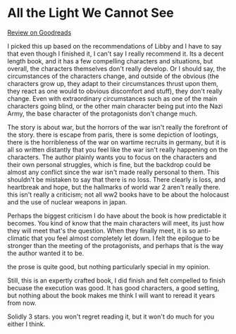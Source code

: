 # All the Light We Cannot See
[Review on Goodreads](https://www.goodreads.com/review/show/6234993250)

I picked this up based on the recommendations of Libby and I have to say that even though I finished it, I can't say I really recommend it.  Its a decent length book, and it has a few compelling characters and situations, but overall, the characters themselves don't really develop.  Or I should say, the circumstances of the characters change, and outside of the obvious (the characters grow up, they adapt to their circumstances thrust upon them, they react as one would to obvious discomfort and stuff), they don't really change.  Even with extraordinary circumstances such as one of the main characters going blind, or the other main character being put into the Nazi Army, the base character of the protagonists don't change much.  

The story is about war, but the horrors of the war isn't really the forefront of the story.  there is escape from paris, there is some depiction of lootings, there is the horribleness of the war on wartime recruits in germany, but it is all so written distantly that you feel like the war isn't really happening on the characters.  The author plainly wants you to focus on the characters and their own personal struggles, which is fine, but the backdrop could be almost any conflict since the war isn't made really personal to them.  This shouldn't be mistaken to say that there is no loss.  There clearly is loss, and heartbreak and hope, but the hallmarks of world war 2 aren't really there. this isn't really a criticism;  not all ww2 books have to be about the holocaust and the use of nuclear weapons in japan.

Perhaps the biggest criticism I do have about the book is how predictable it becomes.  You kind of know that the main characters will meet, its just how they will meet that's the question.  When they finally meet, it is so anti-climatic that you feel almost completely let down.  I felt the epilogue to be stronger than the meeting of the protagonists, and perhaps that is the way the author wanted it to be.

the prose is quite good, but nothing particularly special in my opinion.

Still, this is an expertly crafted book, I did finish and felt compelled to finish becuase the execution was good.  It has good characters, a good setting, but nothing about the book makes me think I will want to reread it years from now.

Solidly 3 stars. you won't regret reading it, but it won't do much for you either I think.



